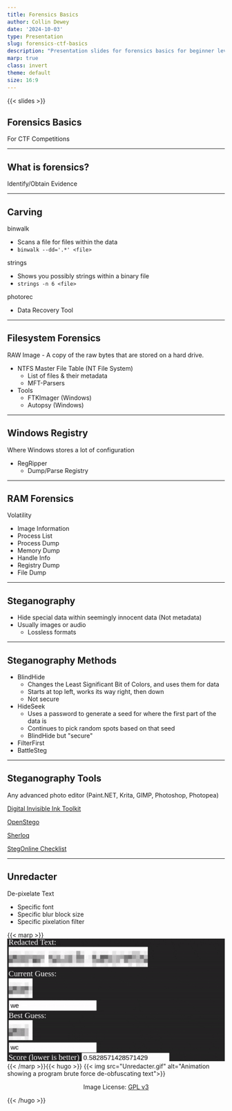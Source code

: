```yaml
---
title: Forensics Basics
author: Collin Dewey
date: '2024-10-03'
type: Presentation
slug: forensics-ctf-basics
description: "Presentation slides for forensics basics for beginner level Capture The Flag style cybersecurity challenges."
marp: true
class: invert
theme: default
size: 16:9
---
```


{{< slides >}}

## Forensics Basics
<!-- _footer: By Collin Dewey-->

For CTF Competitions

---

## What is forensics?

Identify/Obtain Evidence

---

## Carving

binwalk

- Scans a file for files within the data
- `binwalk --dd='.*' <file>`

strings

- Shows you possibly strings within a binary file
- `strings -n 6 <file>`

photorec

- Data Recovery Tool

---

## Filesystem Forensics

RAW Image - A copy of the raw bytes that are stored on a hard drive.

- NTFS Master File Table (NT File System)
    - List of files & their metadata
    - MFT-Parsers
- Tools
    - FTKImager (Windows)
    - Autopsy (Windows)

---

## Windows Registry

Where Windows stores a lot of configuration

- RegRipper
    - Dump/Parse Registry

---

## RAM Forensics

Volatility

- Image Information
- Process List
- Process Dump
- Memory Dump
- Handle Info
- Registry Dump
- File Dump

---

## Steganography

- Hide special data within seemingly innocent data (Not metadata)
- Usually images or audio
    - Lossless formats

---

## Steganography Methods
- BlindHide
    - Changes the Least Significant Bit of Colors, and uses them for data
    - Starts at top left, works its way right, then down
    - Not secure
- HideSeek
    - Uses a password to generate a seed for where the first part of the data is
    - Continues to pick random spots based on that seed
    - BlindHide but "secure"
- FilterFirst
- BattleSteg

---

## Steganography Tools

Any advanced photo editor (Paint.NET, Krita, GIMP, Photoshop, Photopea)

[Digital Invisible Ink Toolkit](https://diit.sourceforge.net/)

[OpenStego](https://www.openstego.com/)

[Sherloq](https://github.com/GuidoBartoli/sherloq)

[StegOnline Checklist](https://georgeom.net/StegOnline/checklist)

---

## Unredacter

De-pixelate Text
- Specific font
- Specific blur block size
- Specific pixelation filter

{{< marp >}}
![bg right contain](Unredacter.gif)
{{< /marp >}}{{< hugo >}}
{{< img src="Unredacter.gif" alt="Animation showing a program brute force de-obfuscating text">}}
<p style="text-align: center">
Image License: <a href="https://www.gnu.org/licenses/gpl-3.0-standalone.html">GPL v3</a>
</p>
{{< /hugo >}}
